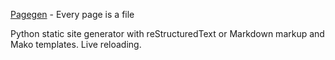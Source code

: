 [Pagegen](http://pagegen.phnd.net) - Every page is a file

Python static site generator with reStructuredText or Markdown markup and Mako templates. Live reloading.

